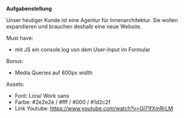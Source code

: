 **Aufgabenstellung**

Unser heutiger Kunde ist eine Agentur für Innenarchitektur. 
Sie wollen expandieren und brauchen deshalb eine neue Website. 

Must have: 
 * mit JS ein console.log von dem User-Input im Formular

Bonus:
 * Media Queries auf 600px width

Assets:
 * Font: Lora/ Work sans
 * Farbe: #2e2e2e / #fff / #000 / #1d2c2f 
 * Link Youtube: https://www.youtube.com/watch?v=GI71fXmRrLM
 
